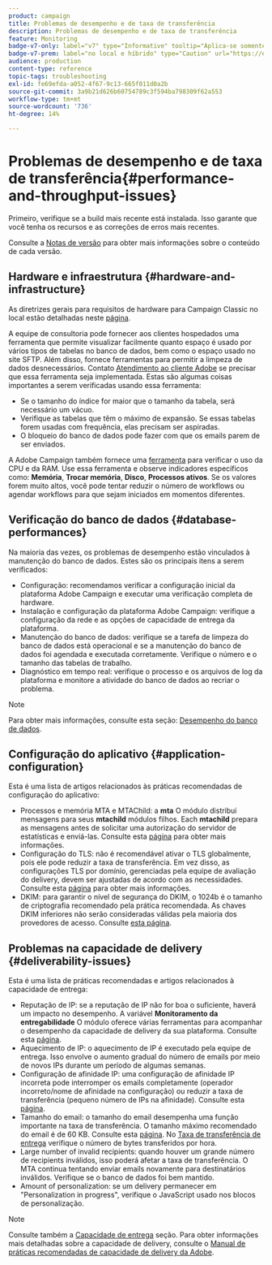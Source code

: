 ```yaml
---
product: campaign
title: Problemas de desempenho e de taxa de transferência
description: Problemas de desempenho e de taxa de transferência
feature: Monitoring
badge-v7-only: label="v7" type="Informative" tooltip="Aplica-se somente ao Campaign Classic v7"
badge-v7-prem: label="no local e híbrido" type="Caution" url="https://experienceleague.adobe.com/docs/campaign-classic/using/installing-campaign-classic/architecture-and-hosting-models/hosting-models-lp/hosting-models.html?lang=pt-BR" tooltip="Aplica-se somente a implantações locais e híbridas"
audience: production
content-type: reference
topic-tags: troubleshooting
exl-id: fe69efda-a052-4f67-9c13-665f011d0a2b
source-git-commit: 3a9b21d626b60754789c3f594ba798309f62a553
workflow-type: tm+mt
source-wordcount: '736'
ht-degree: 14%

---
```


# Problemas de desempenho e de taxa de transferência{#performance-and-throughput-issues}



Primeiro, verifique se a build mais recente está instalada. Isso garante que você tenha os recursos e as correções de erros mais recentes.

Consulte a [Notas de versão](../../rn/using/latest-release.md) para obter mais informações sobre o conteúdo de cada versão.

## Hardware e infraestrutura {#hardware-and-infrastructure}

As diretrizes gerais para requisitos de hardware para Campaign Classic no local estão detalhadas neste [página](https://helpx.adobe.com/br/campaign/kb/hardware-sizing-guide.html).

A equipe de consultoria pode fornecer aos clientes hospedados uma ferramenta que permite visualizar facilmente quanto espaço é usado por vários tipos de tabelas no banco de dados, bem como o espaço usado no site SFTP. Além disso, fornece ferramentas para permitir a limpeza de dados desnecessários. Contato [Atendimento ao cliente Adobe](https://helpx.adobe.com/br/enterprise/admin-guide.html/enterprise/using/support-for-experience-cloud.ug.html) se precisar que essa ferramenta seja implementada. Estas são algumas coisas importantes a serem verificadas usando essa ferramenta:

* Se o tamanho do índice for maior que o tamanho da tabela, será necessário um vácuo.
* Verifique as tabelas que têm o máximo de expansão. Se essas tabelas forem usadas com frequência, elas precisam ser aspiradas.
* O bloqueio do banco de dados pode fazer com que os emails parem de ser enviados.

A Adobe Campaign também fornece uma [ferramenta](../../production/using/monitoring-processes.md#manual-monitoring) para verificar o uso da CPU e da RAM. Use essa ferramenta e observe indicadores específicos como: **Memória**, **Trocar memória**, **Disco**, **Processos ativos**. Se os valores forem muito altos, você pode tentar reduzir o número de workflows ou agendar workflows para que sejam iniciados em momentos diferentes.

## Verificação do banco de dados {#database-performances}

Na maioria das vezes, os problemas de desempenho estão vinculados à manutenção do banco de dados. Estes são os principais itens a serem verificados:

* Configuração: recomendamos verificar a configuração inicial da plataforma Adobe Campaign e executar uma verificação completa de hardware.
* Instalação e configuração da plataforma Adobe Campaign: verifique a configuração da rede e as opções de capacidade de entrega da plataforma.
* Manutenção do banco de dados: verifique se a tarefa de limpeza do banco de dados está operacional e se a manutenção do banco de dados foi agendada e executada corretamente. Verifique o número e o tamanho das tabelas de trabalho.
* Diagnóstico em tempo real: verifique o processo e os arquivos de log da plataforma e monitore a atividade do banco de dados ao recriar o problema.

>[!NOTE]
>
>Para obter mais informações, consulte esta seção: [Desempenho do banco de dados](../../production/using/database-performances.md).

## Configuração do aplicativo {#application-configuration}

Esta é uma lista de artigos relacionados às práticas recomendadas de configuração do aplicativo:

* Processos e memória MTA e MTAChild: a **mta** O módulo distribui mensagens para seus **mtachild** módulos filhos. Each **mtachild** prepara as mensagens antes de solicitar uma autorização do servidor de estatísticas e enviá-las. Consulte esta [página](../../installation/using/email-deliverability.md) para obter mais informações.
* Configuração do TLS: não é recomendável ativar o TLS globalmente, pois ele pode reduzir a taxa de transferência. Em vez disso, as configurações TLS por domínio, gerenciadas pela equipe de avaliação do delivery, devem ser ajustadas de acordo com as necessidades. Consulte esta [página](../../installation/using/email-deliverability.md#mx-configuration) para obter mais informações.
* DKIM: para garantir o nível de segurança do DKIM, o 1024b é o tamanho de criptografia recomendado pela prática recomendada. As chaves DKIM inferiores não serão consideradas válidas pela maioria dos provedores de acesso. Consulte [esta página](https://experienceleague.adobe.com/docs/deliverability-learn/deliverability-best-practice-guide/transition-process/infrastructure.html?lang=pt-BR#authentication).

## Problemas na capacidade de delivery {#deliverability-issues}

Esta é uma lista de práticas recomendadas e artigos relacionados à capacidade de entrega:

* Reputação de IP: se a reputação de IP não for boa o suficiente, haverá um impacto no desempenho. A variável **Monitoramento da entregabilidade** O módulo oferece várias ferramentas para acompanhar o desempenho da capacidade de delivery da sua plataforma. Consulte esta [página](../../delivery/using/monitoring-deliverability.md).
* Aquecimento de IP: o aquecimento de IP é executado pela equipe de entrega. Isso envolve o aumento gradual do número de emails por meio de novos IPs durante um período de algumas semanas.
* Configuração de afinidade IP: uma configuração de afinidade IP incorreta pode interromper os emails completamente (operador incorreto/nome de afinidade na configuração) ou reduzir a taxa de transferência (pequeno número de IPs na afinidade). Consulte esta [página](../../installation/using/email-deliverability.md#list-of-ip-addresses-to-use).
* Tamanho do email: o tamanho do email desempenha uma função importante na taxa de transferência. O tamanho máximo recomendado do email é de 60 KB. Consulte esta [página](https://helpx.adobe.com/legal/product-descriptions/campaign.html). No [Taxa de transferência de entrega](../../reporting/using/global-reports.md#delivery-throughput) verifique o número de bytes transferidos por hora.
* Large number of invalid recipients: quando houver um grande número de recipients inválidos, isso poderá afetar a taxa de transferência. O MTA continua tentando enviar emails novamente para destinatários inválidos. Verifique se o banco de dados foi bem mantido.
* Amount of personalization: se um delivery permanecer em &quot;Personalization in progress&quot;, verifique o JavaScript usado nos blocos de personalização.

>[!NOTE]
>
>Consulte também a [Capacidade de entrega](../../delivery/using/about-deliverability.md) seção. Para obter informações mais detalhadas sobre a capacidade de delivery, consulte o [Manual de práticas recomendadas de capacidade de delivery da Adobe](https://experienceleague.adobe.com/docs/deliverability-learn/deliverability-best-practice-guide/introduction.html?lang=pt-BR).
